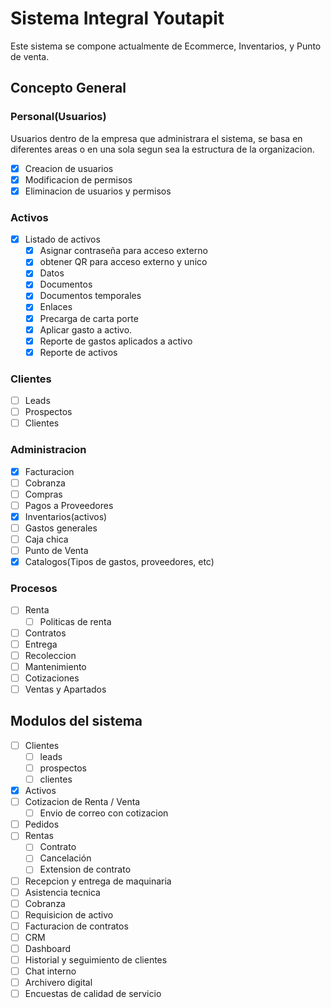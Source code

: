 
# Sistema Integral Youtapit

Este sistema se compone actualmente de Ecommerce, Inventarios, y Punto de venta.

## Concepto General

### Personal(Usuarios)

Usuarios dentro de la empresa que administrara el sistema, se basa en diferentes areas o en una sola segun sea la estructura de la organizacion.

- [x] Creacion de usuarios
- [x] Modificacion de permisos
- [x] Eliminacion de usuarios y permisos

### Activos

- [x] Listado de activos
 	- [x] Asignar contraseña para acceso externo
 	- [x] obtener QR para acceso externo y unico
 	- [x] Datos
 	- [x] Documentos
 	- [x] Documentos temporales
 	- [x] Enlaces
 	- [x] Precarga de carta porte
 	- [x] Aplicar gasto a activo.
 	- [x] Reporte de gastos aplicados a activo
 	- [x] Reporte de activos

### Clientes

- [ ] Leads
- [ ] Prospectos
- [ ] Clientes

### Administracion

- [x] Facturacion
- [ ] Cobranza
- [ ] Compras
- [ ] Pagos a Proveedores
- [x] Inventarios(activos)
- [ ] Gastos generales
- [ ] Caja chica
- [ ] Punto de Venta
- [x] Catalogos(Tipos de gastos, proveedores, etc)

### Procesos

- [ ] Renta
 	- [ ] Politicas de renta
- [ ] Contratos
- [ ] Entrega
- [ ] Recoleccion
- [ ] Mantenimiento
- [ ] Cotizaciones
- [ ] Ventas y Apartados

## Modulos del sistema

- [ ] Clientes
 	- [ ] leads
 	- [ ] prospectos
 	- [ ] clientes
- [x] Activos
- [ ] Cotizacion de Renta / Venta
 	- [ ] Envio de correo con cotizacion
- [ ] Pedidos
- [ ] Rentas
 	- [ ] Contrato
 	- [ ] Cancelación
 	- [ ] Extension de contrato
- [ ] Recepcion y entrega de maquinaria
- [ ] Asistencia tecnica
- [ ] Cobranza
- [ ] Requisicion de activo
- [ ] Facturacion de contratos
- [ ] CRM
- [ ] Dashboard
- [ ] Historial y seguimiento de clientes
- [ ] Chat interno
- [ ] Archivero digital
- [ ] Encuestas de calidad de servicio
